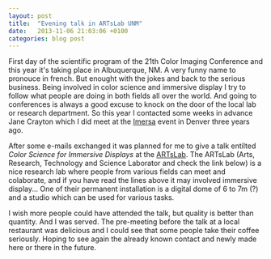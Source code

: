 ```yaml
---
layout: post
title:  "Evening talk in ARTsLab UNM"
date:   2013-11-06 21:03:06 +0100
categories: blog post
---
```

First day of the scientific program of the 21th Color Imaging Conference and this year it's taking place in Albuquerque, NM. A very funny name to pronouce in french. But enought with the jokes and back to the serious business. Being involved in color science and immersive display I try to follow what people are doing in both fields all over the world. And going to conferences is always a good excuse to knock on the door of the local lab or research department. So this year I contacted some weeks in advance Jane Crayton which I did meet at the [Imersa][link-imersa] event in Denver three years ago.

After some e-mails exchanged it was planned for me to give a talk entilted *Color Science for Immersive Displays* at the [ARTsLab][LINK-ARTLABUNM]. The ARTsLab (Arts, Research, Technology and Science Laborator and check the link below) is a nice research lab where people from various fields can meet and colaborate, and if you have read the lines above it may involved immersive display... One of their permanent installation is a digital dome of 6 to 7m (?) and a studio which can be used for various tasks.

I wish more people could have attended the talk, but quality is better than quantity. And I was served. The pre-meeting before the talk at a local restaurant was delicious and I could see that some people take their coffee seriously. Hoping to see again the already known contact and newly made here or there in the future.

[link-artlabUNM]: http://artslab.unm.edu/
[link-imersa]: http://www.imersa.org/